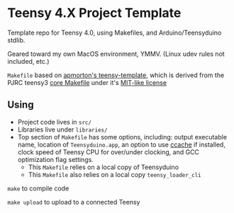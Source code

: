 # Teensy 4.X Project Template

Template repo for Teensy 4.0, using Makefiles, and Arduino/Teensyduino stdlib.

Geared toward my own MacOS environment, YMMV. (Linux udev rules not included, etc.)

`Makefile` based on [apmorton's teensy-template](https://github.com/apmorton/teensy-template), which is derived from the PJRC teensy3 [core Makefile](https://github.com/PaulStoffregen/cores/blob/master/teensy3/Makefile) under it's [MIT-like license](https://github.com/PaulStoffregen/cores/blob/master/teensy3/Makefile#L1-L28)

## Using

* Project code lives in `src/`
* Libraries live under `libraries/`
* Top section of `Makefile` has some options, including: output executable name, location of `Teensyduino.app`, an option to use [ccache](https://ccache.dev/) if installed, clock speed of Teensy CPU for over/under clocking, and GCC optimization flag settings.
  * This `Makefile` relies on a local copy of Teensyduino
  * This `Makefile` also relies on a local copy `teensy_loader_cli`

`make` to compile code

`make upload` to upload to a connected Teensy
